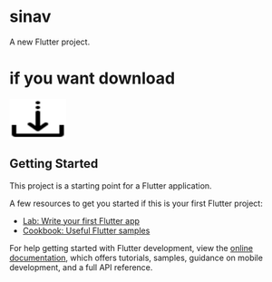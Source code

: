# sinav

A new Flutter project.


# if you want download
<a href="https://github.com/Ahmetakaslan/Sinav_Takvimi/blob/master/app-release.apk" download="app-release.apk"><img src="down.png" alt="Download the app" style="width:100px;height:70px;"></a>



## Getting Started

This project is a starting point for a Flutter application.

A few resources to get you started if this is your first Flutter project:

- [Lab: Write your first Flutter app](https://docs.flutter.dev/get-started/codelab)
- [Cookbook: Useful Flutter samples](https://docs.flutter.dev/cookbook)

For help getting started with Flutter development, view the
[online documentation](https://docs.flutter.dev/), which offers tutorials,
samples, guidance on mobile development, and a full API reference.
